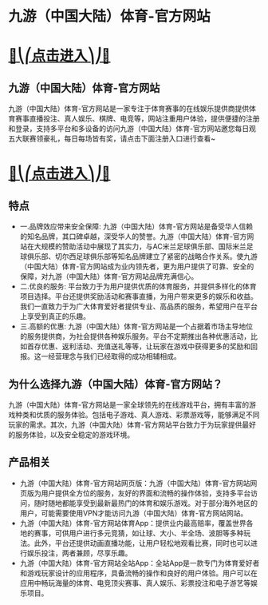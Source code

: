 # 九游（中国大陆）体育-官方网站

# [🍉⎝⎛点击进入⎞⎠🍉](https://kkdd668.cn)
## 九游（中国大陆）体育-官方网站
九游（中国大陆）体育-官方网站是一家专注于体育赛事的在线娱乐提供商提供体育赛事直播投注、真人娱乐、棋牌、电竞等，网站注重用户体验，提供便捷的注册和登录，支持多平台和多设备的访问九游（中国大陆）体育-官方网站邀您每日观五大联赛领豪礼，每日每场皆有奖，请点击下面注册入口进行查看~
# [🍉⎝⎛点击进入⎞⎠🍉](https://kkdd668.cn)

## 特点
- 一.品牌效应带来安全保障: 九游（中国大陆）体育-官方网站是备受华人信赖的知名品牌，其口碑卓越，深受华人的赞誉。九游（中国大陆）体育-官方网站在大规模的赞助活动中展现了其实力，与AC米兰足球俱乐部、国际米兰足球俱乐部、切尔西足球俱乐部等知名品牌建立了紧密的战略合作关系。使九游（中国大陆）体育-官方网站成为业内领先者，更为用户提供了可靠、安全的保障，对九游（中国大陆）体育-官方网站品牌充满信心。
- 二.优良的服务: 平台致力于为用户提供优质的体育服务，并提供多样化的体育项目选择。平台还提供奖励活动和赛事直播，为用户带来更多的娱乐和收益。我们一直致力于为广大体育爱好者提供专业、高品质的服务，希望用户在平台上享受到真正的乐趣。
- 三.高额的优惠: 九游（中国大陆）体育-官方网站是一个占据着市场主导地位的服务提供商，为社会提供各种娱乐服务。平台不定期推出各种优惠活动，比如首存优惠、返利活动、充值送礼等等，让玩家在游戏中获得更多的奖励和回报。这一经营理念与我们已经取得的成功相辅相成。

## 为什么选择九游（中国大陆）体育-官方网站？
九游（中国大陆）体育-官方网站是一家全球领先的在线游戏平台，拥有丰富的游戏种类和优质的服务体验。包括电子游戏、真人游戏、彩票游戏等，能够满足不同玩家的需求。其次，九游（中国大陆）体育-官方网站平台致力于为玩家提供最好的服务体验，以及安全稳定的游戏环境。
## 产品相关
- 九游（中国大陆）体育-官方网站网页版：九游（中国大陆）体育-官方网站网页版为用户提供全方位的服务，友好的界面和流畅的操作体验，支持多平台访问，随时随地都能享受到最新最热门的体育和娱乐游戏。对于部分海外地区的用户，可能需要使用VPN才能访问九游（中国大陆）体育-官方网站网站。
- 九游（中国大陆）体育-官方网站体育App：提供业内最高赔率，覆盖世界各地的赛事，可供用户进行多元竞猜，如让球、大小、半全场、波胆等多种玩法。此外，平台还提供动画直播功能，让用户轻松地观看比赛，同时也可以进行娱乐投注，两者兼顾，尽享乐趣。
- 九游（中国大陆）体育-官方网站全站App：全站App是一款专门为体育爱好者和游戏玩家设计的应用程序，具备流畅的操作和良好的用户体验。用户可以在应用中畅玩海量的体育、电竞顶尖赛事、真人娱乐、彩票投注和电子游艺等娱乐项目。
